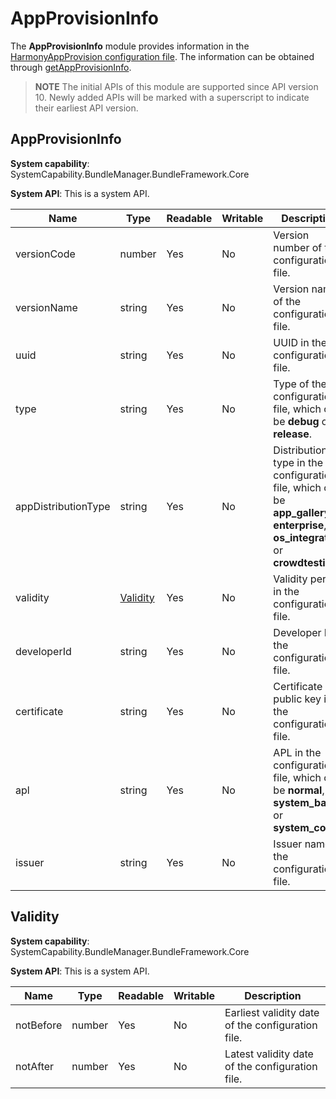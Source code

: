 # AppProvisionInfo

The **AppProvisionInfo** module provides information in the [HarmonyAppProvision configuration file](../../security/app-provision-structure.md). The information can be obtained through [getAppProvisionInfo](js-apis-bundleManager.md#bundlemanagergetappprovisioninfo10).

> **NOTE**
> The initial APIs of this module are supported since API version 10. Newly added APIs will be marked with a superscript to indicate their earliest API version.

## AppProvisionInfo

**System capability**: SystemCapability.BundleManager.BundleFramework.Core

**System API**: This is a system API.

| Name                     | Type  | Readable| Writable| Description                |
| ------------------------- | ------ | ---- | ---- | -------------------- |
| versionCode              | number | Yes  | No  | Version number of the configuration file.|
| versionName              | string | Yes  | No  | Version name of the configuration file. |
| uuid                     | string | Yes  | No  | UUID in the configuration file.|
| type                     | string | Yes  | No  | Type of the configuration file, which can be **debug** or **release**.|
| appDistributionType      | string | Yes  | No  | Distribution type in the configuration file, which can be **app_gallery**, **enterprise**, **os_integration**, or **crowdtesting**.|
| validity                 | [Validity](#validity) | Yes  | No  | Validity period in the configuration file.|
| developerId              | string | Yes  | No  | Developer ID in the configuration file.|
| certificate              | string | Yes  | No  | Certificate public key in the configuration file.|
| apl                      | string | Yes  | No  | APL in the configuration file, which can be **normal**, **system_basic**, or **system_core**.|
| issuer                      | string | Yes  | No  | Issuer name in the configuration file.|

## Validity

**System capability**: SystemCapability.BundleManager.BundleFramework.Core

**System API**: This is a system API.

| Name                     | Type  | Readable| Writable| Description                |
| ------------------------- | ------ | ---- | ---- | -------------------- |
| notBefore                 | number | Yes  | No  | Earliest validity date of the configuration file.|
| notAfter                  | number | Yes  | No  | Latest validity date of the configuration file.|
